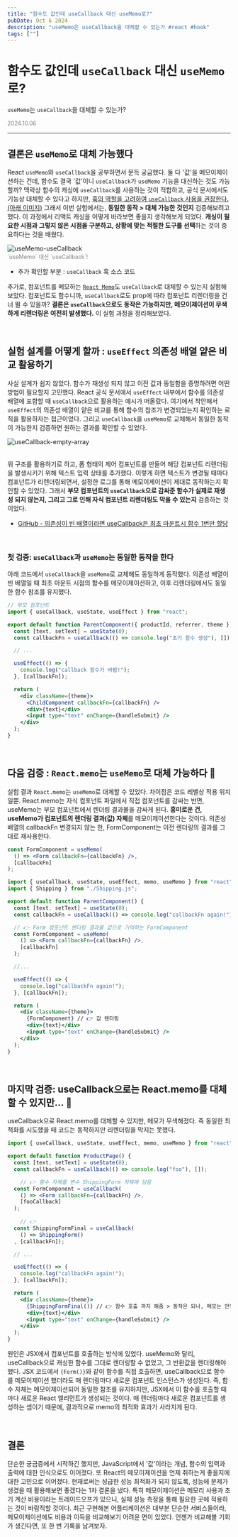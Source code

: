 ```yaml
---
title: "함수도 값인데 useCallback 대신 useMemo로?"
pubDate: Oct 6 2024
description: "useMemo은 useCallback을 대체할 수 있는가 #react #hook"
tags: [""]
---
```


# 함수도 값인데 `useCallback` 대신 `useMemo`로?
`useMemo`는 `useCallback`을 대체할 수 있는가?

<div style="color: gray; font-size: 0.9em;">2024.10.06</div>

---

## 결론은 `useMemo`로 대체 가능했다

React `useMemo`와 `useCallback`을 공부하면서 문득 궁금했다. 둘 다 '값'을 메모이제이션하는 건데, 함수도 결국 '값'이니 `useCallback`가 `useMemo` 기능을 대신하는 것도 가능할까? 맥락상 함수의 캐싱에 `useCallback`를 사용하는 것이 적합하고, 공식 문서에서도 기능상 대체할 수 있다고 하지만, [훅의 역할을 고려하여 `useCallback` 사용을 권장한다.(아래 이미지)](https://react.dev/reference/react/useMemo#memoizing-a-function) 그래서 이번 실험에서는, **동일한 동작 > 대체 가능한 것인지** 검증해보려고 했다. 이 과정에서 리액트 캐싱을 어떻게 바라보면 좋을지 생각해보게 되었다. **캐싱이 필요한 시점과 그렇지 않은 시점을 구분하고, 상황에 맞는 적절한 도구를 선택**하는 것이 중요하다는 것을 배웠다.

<img src="https://i.imgur.com/XZS4lXj.png" alt="useMemo-useCallback" style="display: block; margin: 0 auto;">
<div style="color: gray; font-size: 0.9em;">`useMemo` 대신 `useCallback`!</div>

- 추가 확인할 부분 : `useCallback` 훅 소스 코드

추가로, 컴포넌트를 메모하는 [`React Memo`](https://react.dev/reference/react/memo)도 `useCallback`로 대체할 수 있는지 실험해보았다. 컴포넌트도 함수니까, `useCallback`로도 prop에 따라 컴포넌트 리렌더링을 건너 뛸 수 있을까? **결론은 `useCallback`으로도 동작은 가능하지만, 메모이제이션이 무색하게 리렌더링은 여전히 발생했다.** 이 실험 과정을 정리해보았다.

<br>

## 실험 설계를 어떻게 할까 : `useEffect` 의존성 배열 얕은 비교 활용하기

사실 설계가 쉽지 않았다. 함수가 재생성 되지 않고 이전 값과 동일함을 증명하려면 어떤 방법이 필요할지 고민했다. React 공식 문서에서 `useEffect` 내부에서 함수를 의존성 배열에 포함할 때 `useCallback`으로 활용하는 예시가 떠올랐다. 여기에서 착안해서 `useEffect`의 의존성 배열이 얕은 비교를 통해 함수의 참조가 변경되었는지 확인하는 로직을 활용하자는 접근이었다. 그리고 `useCallback`을 `useMemo`로 교체해서 동일한 동작이 가능한지 검증하면 원하는 결과를 확인할 수 있었다.

<img src="https://i.imgur.com/me7e8yj.png" alt="useCallback-empty-array" style="display: block; margin: 0 auto;">

<br>

위 구조를 활용하기로 하고, 폼 형태의 제어 컴포넌트를 만들어 해당 컴포넌트 리렌더링을 발생시키기 위해 텍스트 입력 상태를 추가했다. 이렇게 하면 텍스트가 변경될 때마다 컴포넌트가 리렌더링되면서, 설정한 로그를 통해 메모이제이션이 제대로 동작하는지 확인할 수 있었다. 그래서 **부모 컴포넌트의 `useCallback`으로 감싸준 함수가 실제로 재생성 되지 않는지, 그리고 그로 인해 자식 컴포넌트 리렌더링도 막을 수 있는지** 검증하는 것이었다.

- [GitHub - 의존성이 빈 배열이라면 useCallback은 최초 마운트시 함수 1번만 할당](https://github.com/facebook/react/issues/24123#issuecomment-1075117581)

<br>

### 첫 검증: `useCallback`과 `useMemo`는 동일한 동작을 한다

아래 코드에서 `useCallback`을 `useMemo`로 교체해도 동일하게 동작했다. 의존성 배열이 빈 배열일 때 최초 마운트 시점의 함수를 메모이제이션하고, 이후 리렌더링에서도 동일한 함수 참조를 유지했다.

```jsx
// 부모 컴포넌트
import { useCallback, useState, useEffect } from "react";

export default function ParentComponent({ productId, referrer, theme }) {
  const [text, setText] = useState(0);
  const callbackFn = useCallback(() => console.log("초기 함수 생성"), []);

  // ...

  useEffect(() => {
    console.log("callback 함수가 바뀜!");
  }, [callbackFn]);

  return (
    <div className={theme}>
      <ChildComponent callbackFn={callbackFn} />
      <div>{text}</div>
      <input type="text" onChange={handleSubmit} />
    </div>
  );
}
```

<br>

## 다음 검증 : `React.memo`는 `useMemo`로 대체 가능하다 🙋

실험 결과 `React.memo`는 `useMemo`로 대체할 수 있었다. 차이점은 코드 레벨상 적용 위치일뿐. React.memo는 자식 컴포넌트 파일에서 직접 컴포넌트를 감싸는 반면, useMemo는 부모 컴포넌트에서 렌더링 결과물을 감싸게 된다. **흥미로운 건, useMemo가 컴포넌트의 렌더링 결과(값) 자체**를 메모이제이션한다는 것이다. 의존성 배열의 callbackFn 변경되지 않는 한, FormComponent는 이전 렌더링의 결과를 그대로 재사용한다.

```jsx
const FormComponent = useMemo(
  () => <Form callbackFn={callbackFn} />,
  [callbackFn]
);

import { useCallback, useState, useEffect, memo, useMemo } from "react";
import { Shipping } from "./Shipping.js";

export default function ParentComponent() {
  const [text, setText] = useState(0);
  const callbackFn = useCallback(() => console.log("callbackFn again!"), []);

  // 👉 Form 컴포넌트 렌더링 결과를 값으로 기억하는 FormComponent
  const FormComponent = useMemo(
    () => <Form callbackFn={callbackFn} />,
    [callbackFn]
  );

  //...

  useEffect(() => {
    console.log("callbackFn again!");
  }, [callbackFn]);

  return (
    <div className={theme}>
      {FormComponent} // 👉 값 렌더링 
      <div>{text}</div>
      <input type="text" onChange={handleSubmit} />
    </div>
  );
}
```

<br>

## 마지막 검증: useCallback으로는 React.memo를 대체할 수 있지만... 🙅

useCallback으로 React.memo를 대체할 수 있지만, 메모가 무색해졌다. 즉 동일한 최적화를 시도했을 때 코드는 동작하지만 리렌더링을 막지는 못했다.

```jsx
import { useCallback, useState, useEffect, memo, useMemo } from "react";

export default function ProductPage() {
  const [text, setText] = useState(0);
  const callbackFn = useCallback(() => console.log("foo"), []);

	// 👉 함수 자체를 변수 ShippingForm 자체에 담음
  const FormComponent = useCallback(
    () => <Form callbackFn={callbackFn} />,
    [fooCallback]
  );
	
	// 👉
  const ShippingFormFinal = useCallback(
    () => ShippingForm()
  , [callbackFn]);

  // ...

  useEffect(() => {
    console.log("callbackFn again!");
  }, [callbackFn]);

  return (
    <div className={theme}>
      {ShippingFormFinal()} // 👉 함수 호출 까지 해줌 > 동작은 되나, 메모는 안됨.
      <div>{text}</div>
      <input type="text" onChange={handleSubmit} />
    </div>
  );
}
```

원인은 JSX에서 컴포넌트를 호출하는 방식에 있었다. useMemo와 달리, useCallback으로 캐싱한 함수를 그대로 렌더링할 수 없었고, 그 반환값을 렌더링해야 했다. JSX 코드에서 `{Form()}`와 같이 함수를 직접 호출하면, useCallback으로 함수를 메모이제이션 했더라도 매 렌더링마다 새로운 컴포넌트 인스턴스가 생성된다. 즉, 함수 자체는 메모이제이션되어 동일한 참조를 유지하지만, JSX에서 이 함수를 호출할 때마다 새로운 React 엘리먼트가 생성되는 것이다. 매 렌더링마다 새로운 컴포넌트를 생성하는 셈이기 때문에, 결과적으로 memo의 최적화 효과가 사라지게 된다.

<br>

## 결론

단순한 궁금증에서 시작하긴 했지만, JavaScript에서 '값'이라는 개념, 함수의 입력과 출력에 대한 인식으로도 이어졌다. 또 React의 메모이제이션을 언제 취하는게 좋을지에 대한 고민으로 이어졌다. 현재로써는 성급한 성능 최적화가 되지 않도록, 성능에 문제가 생겼을 때 활용해보면 좋겠다는 1차 결론을 냈다. 특히 메모이제이션은 메모리 사용과 초기 계산 비용이라는 트레이드오프가 있으니, 실제 성능 측정을 통해 필요한 곳에 적용하는 것이 바람직할 것이다. 최근 구현해본 어플리케이션은 대부분 단순한 서비스들이라, 메모이제이션에도 비용과 이득을 비교해보기 어려운 면이 있었다. 언젠가 비교해볼 기회가 생긴다면, 또 한 번 기록을 남겨보자.
